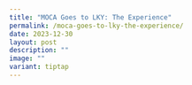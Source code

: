 ```yaml
---
title: "MOCA Goes to LKY: The Experience"
permalink: /moca-goes-to-lky-the-experience/
date: 2023-12-30
layout: post
description: ""
image: ""
variant: tiptap
---
```

